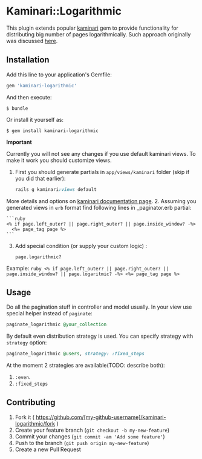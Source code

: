 # Kaminari::Logarithmic

This plugin extends popular [kaminari](https://github.com/amatsuda/kaminari) gem to provide functionality for distributing big number of pages logarithmically. Such approach originally was  discussed [here](http://stackoverflow.com/questions/7835752/how-to-do-page-navigation-for-many-many-pages-logarithmic-page-navigation).

## Installation

Add this line to your application's Gemfile:

```ruby
gem 'kaminari-logarithmic'
```

And then execute:

    $ bundle

Or install it yourself as:

    $ gem install kaminari-logarithmic

**Important**

 Currently you will not see any changes if you use default kaminari views. To make it work you should customize views.

1. First you should generate partials in `app/views/kaminari` folder (skip if you did that earlier):

    ```ruby
    rails g kaminari:views default
    ```
More details and options on [kaminari documentation page](https://github.com/amatsuda/kaminari).
2.  Assuming you generated views in `erb` format find following lines in  _paginator.erb partial:

    ```ruby
    <% if page.left_outer? || page.right_outer? || page.inside_window? -%>
      <%= page_tag page %>
    ```

3.  Add special condition (or supply your custom logic) :
    ```
    page.logarithmic?
    ```
  Example:
    ```ruby
    <% if page.left_outer? || page.right_outer? || page.inside_window? || page.logaritmic? -%>
      <%= page_tag page %>
    ```

## Usage

Do all the pagination stuff in controller and model usually. In your view use special helper instead of `paginate`:

```ruby
paginate_logarithmic @your_collection
```
By default even distribution strategy is used. You can specify strategy with `strategy` option:

```ruby
paginate_logarithmic @users, strategy: :fixed_steps
```
At the moment 2 strategies are available(TODO: describe both):

 1. `:even`.
 2. `:fixed_steps`

## Contributing

1. Fork it ( https://github.com/[my-github-username]/kaminari-logarithmic/fork )
2. Create your feature branch (`git checkout -b my-new-feature`)
3. Commit your changes (`git commit -am 'Add some feature'`)
4. Push to the branch (`git push origin my-new-feature`)
5. Create a new Pull Request
